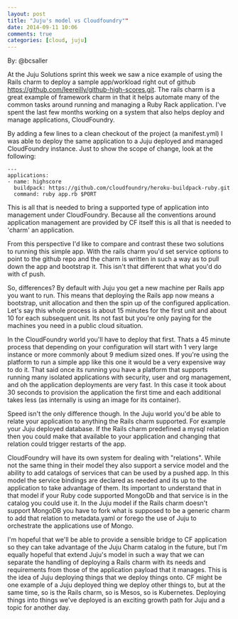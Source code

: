```yaml
---
layout: post
title: "Juju's model vs Cloudfoundry""
date: 2014-09-11 10:06
comments: true
categories: [cloud, juju]
---
```


By: @bcsaller

At the Juju Solutions sprint this week we saw a nice example of using the Rails
charm to deploy a sample app/workload right out of github
<https://github.com/leereilly/github-high-scores.git>. The rails charm is a
great example of framework charm in that it helps automate many of the common
tasks around running and managing a Ruby Rack application. I've spent the last few
months working on a system that also helps deploy and manage applications,
CloudFoundry.

By adding a few lines to a clean checkout of the project (a manifest.yml) I was
able to deploy the same application to a Juju deployed and managed CloudFoundry
instance. Just to show the scope of change, look at the following:

    ---
    applications:
    - name: highscore
      buildpack: https://github.com/cloudfoundry/heroku-buildpack-ruby.git
      command: ruby app.rb $PORT


This is all that is needed to bring a supported type of application into
management under CloudFoundry. Because all the conventions around application
management are provided by CF itself this is all that is needed to 'charm' an
application.

From this perspective I'd like to compare and contrast these two solutions to
running this simple app. With the rails charm you'd set service options to
point to the github repo and the charm is written in such a way as to pull down
the app and bootstrap it. This isn't that different that what you'd do with cf
push.

So, differences? By default with Juju you get a new machine per Rails app you
want to run. This means that deploying the Rails app now means a bootstrap,
unit allocation and then the spin up of the configured application. Let's say
this whole process is about 15 minutes for the first unit and about 10 for each
subsequent unit. Its not fast but you're only paying for the machines you need
in a public cloud situation.

In the CloudFoundry world you'll have to deploy that first. Thats a 45 minute
process that depending on your configuration will start with 1 very large
instance or more commonly about 9 medium sized ones. If you're using the
platform to run a simple app like this one it would be a very expensive way to
do it. That said once its running you have a platform that supports running
many isolated applications with security, user and org management, and oh the
application deployments are very fast. In this case it took about 30 seconds to
provision the application the first time and each additional takes less (as
internally is using an image for its container).

Speed isn't the only difference though. In the Juju world you'd be able to
relate your application to anything the Rails charm supported. For example your
Juju deployed database. If the Rails charm predefined a mysql relation then you
could make that available to your application and changing that relation could
trigger restarts of the app.

CloudFoundry will have its own system for dealing with "relations". While not
the same thing in their model they also support a service model and the ability
to add catalogs of services that can be used by a pushed app. In this model the
service bindings are declared as needed and its up to the application to take
advantage of them. Its important to understand that in that model if your Ruby
code supported MongoDb and that service is in the catalog you could use it. In
the Juju model if the Rails charm doesn't support MongoDB you have to fork what
is supposed to be a generic charm to add that relation to metadata.yaml or
forego the use of Juju to orchestrate the applications use of Mongo.

I'm hopeful that we'll be able to provide a sensible bridge to CF application
so they can take advantage of the Juju Charm catalog in the future, but I'm
equally hopeful that extend Juju's model in such a way that we can separate the
handling of deploying a Rails charm with its needs and requirements from those
of the application payload that it manages. This is the idea of Juju deploying
things that we deploy things onto. CF might be one example of a Juju deployed
thing we deploy other things to, but at the same time, so is the Rails charm,
so is Mesos, so is Kubernetes. Deploying things into things we've deployed is
an exciting growth path for Juju and a topic for another day.
